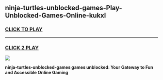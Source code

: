 
## ninja-turtles-unblocked-games-Play-Unblocked-Games-Online-kukxl
<h3>
<a href="https://premium76.site?title=ninja-turtles-unblocked-games&ref=25A">CLICK TO PLAY</a></h3>
<hr>

<h3>
<a href="https://premium76.site?title=ninja-turtles-unblocked-games&ref=25A">CLICK 2 PLAY</a>
  
</h3>

<a href="https://premium76.site?title=ninja-turtles-unblocked-games&ref=25A"><img src="https://clearcache.store/games.png"></a>


**ninja-turtles-unblocked-games games unblocked: Your Gateway to Fun and Accessible Online Gaming**
